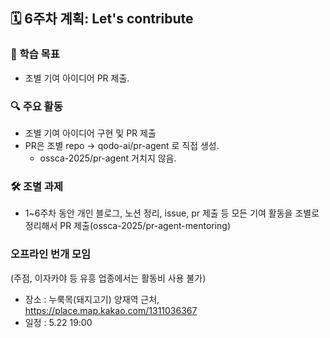 ## 🗓️ 6주차 계획: Let's contribute

### 🎯 학습 목표

- 조별 기여 아이디어 PR 제출.

### 🔍 주요 활동

- 조별 기여 아이디어 구현 및 PR 제출
- PR은 조별 repo -> qodo-ai/pr-agent 로 직접 생성.
  - ossca-2025/pr-agent 거치지 않음.


### 🛠️ 조별 과제

- 1~6주차 동안 개인 블로그, 노션 정리, issue, pr 제출 등 모든 기여 활동을 조별로 정리해서 PR 제출(ossca-2025/pr-agent-mentoring)


### 오프라인 번개 모임

(주점, 이자카야 등 유흥 업종에서는 활동비 사용 불가)

- 장소 : 누룩목(돼지고기) 양재역 근처,  https://place.map.kakao.com/1311036367
- 일정 : 5.22 19:00
